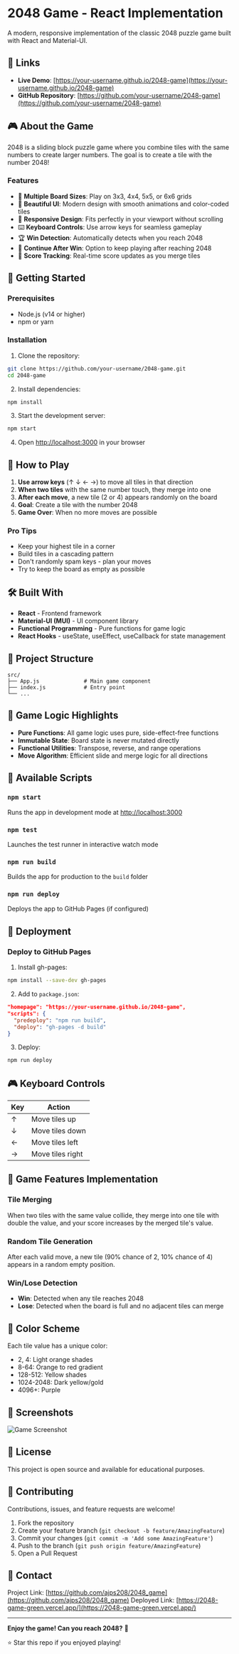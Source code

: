 # 2048 Game - React Implementation

A modern, responsive implementation of the classic 2048 puzzle game built with React and Material-UI.

## 🔗 Links

- **Live Demo**: [https://your-username.github.io/2048-game](https://your-username.github.io/2048-game)
- **GitHub Repository**: [https://github.com/your-username/2048-game](https://github.com/your-username/2048-game)

## 🎮 About the Game

2048 is a sliding block puzzle game where you combine tiles with the same numbers to create larger numbers. The goal is to create a tile with the number 2048!

### Features

- 🎯 **Multiple Board Sizes**: Play on 3x3, 4x4, 5x5, or 6x6 grids
- 🎨 **Beautiful UI**: Modern design with smooth animations and color-coded tiles
- 📱 **Responsive Design**: Fits perfectly in your viewport without scrolling
- ⌨️ **Keyboard Controls**: Use arrow keys for seamless gameplay
- 🏆 **Win Detection**: Automatically detects when you reach 2048
- 🔄 **Continue After Win**: Option to keep playing after reaching 2048
- 💯 **Score Tracking**: Real-time score updates as you merge tiles

## 🚀 Getting Started

### Prerequisites

- Node.js (v14 or higher)
- npm or yarn

### Installation

1. Clone the repository:
```bash
git clone https://github.com/your-username/2048-game.git
cd 2048-game
```

2. Install dependencies:
```bash
npm install
```

3. Start the development server:
```bash
npm start
```

4. Open [http://localhost:3000](http://localhost:3000) in your browser

## 🎯 How to Play

1. **Use arrow keys** (↑ ↓ ← →) to move all tiles in that direction
2. **When two tiles** with the same number touch, they merge into one
3. **After each move**, a new tile (2 or 4) appears randomly on the board
4. **Goal**: Create a tile with the number 2048
5. **Game Over**: When no more moves are possible

### Pro Tips

- Keep your highest tile in a corner
- Build tiles in a cascading pattern
- Don't randomly spam keys - plan your moves
- Try to keep the board as empty as possible

## 🛠️ Built With

- **React** - Frontend framework
- **Material-UI (MUI)** - UI component library
- **Functional Programming** - Pure functions for game logic
- **React Hooks** - useState, useEffect, useCallback for state management

## 📁 Project Structure
```
src/
├── App.js              # Main game component
├── index.js            # Entry point
└── ...
```

## 🎨 Game Logic Highlights

- **Pure Functions**: All game logic uses pure, side-effect-free functions
- **Immutable State**: Board state is never mutated directly
- **Functional Utilities**: Transpose, reverse, and range operations
- **Move Algorithm**: Efficient slide and merge logic for all directions

## 🔧 Available Scripts

### `npm start`
Runs the app in development mode at [http://localhost:3000](http://localhost:3000)

### `npm test`
Launches the test runner in interactive watch mode

### `npm run build`
Builds the app for production to the `build` folder

### `npm run deploy`
Deploys the app to GitHub Pages (if configured)

## 🚀 Deployment

### Deploy to GitHub Pages

1. Install gh-pages:
```bash
npm install --save-dev gh-pages
```

2. Add to `package.json`:
```json
"homepage": "https://your-username.github.io/2048-game",
"scripts": {
  "predeploy": "npm run build",
  "deploy": "gh-pages -d build"
}
```

3. Deploy:
```bash
npm run deploy
```

## 🎮 Keyboard Controls

| Key | Action |
|-----|--------|
| ↑ | Move tiles up |
| ↓ | Move tiles down |
| ← | Move tiles left |
| → | Move tiles right |

## 🌟 Game Features Implementation

### Tile Merging
When two tiles with the same value collide, they merge into one tile with double the value, and your score increases by the merged tile's value.

### Random Tile Generation
After each valid move, a new tile (90% chance of 2, 10% chance of 4) appears in a random empty position.

### Win/Lose Detection
- **Win**: Detected when any tile reaches 2048
- **Lose**: Detected when the board is full and no adjacent tiles can merge

## 🎨 Color Scheme

Each tile value has a unique color:
- 2, 4: Light orange shades
- 8-64: Orange to red gradient
- 128-512: Yellow shades
- 1024-2048: Dark yellow/gold
- 4096+: Purple

## 📸 Screenshots

![Game Screenshot](./public/game.png)

## 📝 License

This project is open source and available for educational purposes.

## 🤝 Contributing

Contributions, issues, and feature requests are welcome!

1. Fork the repository
2. Create your feature branch (`git checkout -b feature/AmazingFeature`)
3. Commit your changes (`git commit -m 'Add some AmazingFeature'`)
4. Push to the branch (`git push origin feature/AmazingFeature`)
5. Open a Pull Request

## 📧 Contact

Project Link: [https://github.com/ajps208/2048_game](https://github.com/ajps208/2048_game)
Deployed Link: [https://2048-game-green.vercel.app/](https://2048-game-green.vercel.app/)

---

**Enjoy the game! Can you reach 2048?** 🎯

⭐ Star this repo if you enjoyed playing!